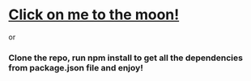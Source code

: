 # 
# [Click on me to the moon! ](https://tothemoooooon.netlify.app/)

or

### Clone the repo, run npm install to get all the dependencies from package.json file and enjoy!
